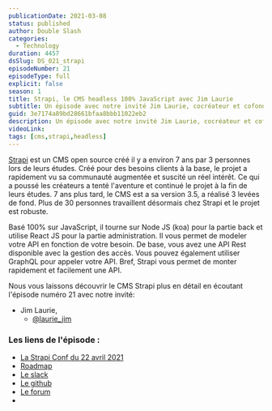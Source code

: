 ```yaml
---
publicationDate: 2021-03-08
status: published
author: Double Slash
categories:
  - Technology
duration: 4457
dsSlug: DS_021_strapi
episodeNumber: 21
episodeType: full
explicit: false
season: 1
title: Strapi, le CMS headless 100% JavaScript avec Jim Laurie
subtitle: Un épisode avec notre invité Jim Laurie, cocréateur et cofondateur de Strapi, un CMS open source 100% JavaScript
guid: 3e7174a89bd28661bfaa8bbb11022eb2
description: Un épisode avec notre invité Jim Laurie, cocréateur et cofondateur de Strapi, un CMS open source 100% JavaScript
videoLink:
tags: [cms,strapi,headless]
---
```


[Strapi](https://strapi.io/) est un CMS open source créé il y a environ 7 ans par 3 personnes lors de leurs études. Créé pour des besoins clients à la base, le projet a rapidement vu sa communauté augmentée et suscité un réel intérêt. Ce qui a poussé les créateurs a tenté l'aventure et continué le projet à la fin de leurs études.
7 ans plus tard, le CMS est a sa version 3.5, a réalisé 3 levées de fond. Plus de 30 personnes travaillent désormais chez Strapi et le projet est robuste.

Basé 100% sur JavaScript, il tourne sur Node JS (koa) pour la partie back et utilise React JS pour la partie administration.
Il vous permet de modeler votre API en fonction de votre besoin. De base, vous avez une API Rest disponible avec la gestion des accès. Vous pouvez également utiliser GraphQL pour appeler votre API.
Bref, Strapi vous permet de monter rapidement et facilement une API.

Nous vous laissons découvrir le CMS Strapi plus en détail en écoutant l'épisode numéro 21 avec notre invité:

- Jim Laurie,
  - [@laurie_jim](https://twitter.com/laurie_jim)

### Les liens de l'épisode :

- [La Strapi Conf du 22 avril 2021](https://www.strapi.io/strapi-conf-2021)
- [Roadmap](https://portal.productboard.com/strapi/1-roadmap/tabs/2-under-consideration)
- [Le slack](https://slack.strapi.io/)
- [Le github](https://github.com/strapi/)
- [Le forum](https://forum.strapi.io/)
-




